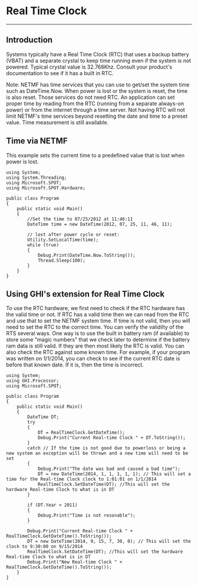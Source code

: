 # Real Time Clock
---

## Introduction
Systems typically have a Real Time Clock (RTC) that uses a backup battery (VBAT) and a separate crystal to keep time running even if the system is not powered. Typical crystal value is 32.768Khz. Consult your product's documentation to see if it has a built in RTC.

Note: NETMF has time services that you can use to get/set the system time such as DateTime.Now. When power is lost or the system is reset, the time is also reset. Those services do not need RTC. An application can set proper time by reading from the RTC (running from a separate always-on power) or from the internet through a time server. Not having RTC will not limit NETMF's time services beyond resetting the date and time to a preset value. Time measurement is still available.

## Time via NETMF
This example sets the current time to a predefined value that is lost when power is lost.

```
using System;
using System.Threading;
using Microsoft.SPOT;
using Microsoft.SPOT.Hardware;

public class Program
{
    public static void Main()
    {
        //Set the time to 07/25/2012 at 11:46:11
        DateTime time = new DateTime(2012, 07, 25, 11, 46, 11);

        // lost after power cycle or reset:
        Utility.SetLocalTime(time);
        while (true)
        {
            Debug.Print(DateTime.Now.ToString());
            Thread.Sleep(100);
        }
    }
}
```

## Using GHI's extension for Real Time Clock
To use the RTC hardware, we first need to check if the RTC hardware has the valid time or not. If RTC has a valid time then we can read from the RTC and use that to set the NETMF system time. If time is not valid, then you will need to set the RTC to the correct time. You can verify the validilty of the RTS several ways. One way is to use the built in battery ram (if available) to store some "magic numbers" that we check later to determine if the battery ram data is still valid. If they are then most likely the RTC is valid. You can also check the RTC against some known time. For example, if your program was written on 1/1/2014, you can check to see if the current RTC date is before that known date. If it is, then the time is incorrect.

```
using System;
using GHI.Processor;
using Microsoft.SPOT;

public class Program
{
    public static void Main()
    {
        DateTime DT;
        try
        {
            DT = RealTimeClock.GetDateTime();
            Debug.Print("Current Real-time Clock " + DT.ToString());
        }
        catch // If the time is not good due to powerloss or being a new system an exception will be thrown and a new time will need to be set
        {
            Debug.Print("The date was bad and caused a bad time");
            DT = new DateTime(2014, 1, 1, 1, 1, 1); // This will set a time for the Real-time Clock clock to 1:01:01 on 1/1/2014
            RealTimeClock.SetDateTime(DT); //This will set the hardware Real-time Clock to what is in DT
        }

        if (DT.Year < 2011)
        {
            Debug.Print("Time is not resonable");
        }

        Debug.Print("Current Real-time Clock " + RealTimeClock.GetDateTime().ToString());
        DT = new DateTime(2014, 9, 15, 7, 30, 0); // This will set the clock to 9:30:00 on 9/15/2014
        RealTimeClock.SetDateTime(DT); //This will set the hardware Real-time Clock to what is in DT
        Debug.Print("New Real-time Clock " + RealTimeClock.GetDateTime().ToString());
    }
}
```
